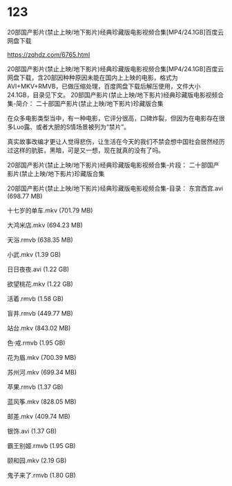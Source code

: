 # 123
20部国产影片(禁止上映/地下影片)经典珍藏版电影视频合集[MP4/24.1GB]百度云网盘下载

https://zqhdz.com/6765.html

20部国产影片(禁止上映/地下影片)经典珍藏版电影视频合集[MP4/24.1GB]百度云网盘下载，含20部因种种原因未能在国内上上映的电影，格式为AVI+MKV+RMVB，已做压缩处理，百度网盘下载后解压使用，文件大小24.1GB，目录见下文。
20部国产影片(禁止上映/地下影片)经典珍藏版电影视频合集-简介：
二十部国产影片(禁止上映/地下影片)珍藏版合集

在众多电影类型当中，有一种电影，它评分很高，口碑炸裂，但因为在电影存在很多Luo露、或者大胆的S情场景被列为“禁片”。

真实故事改编才更让人觉得悲伤，让生活在今天的我们不禁会想中国社会居然经历过这样的肮脏，黑暗，可是又一想，现在就真的没有了吗。

20部国产影片(禁止上映/地下影片)经典珍藏版电影视频合集-片段：
二十部国产影片(禁止上映/地下影片)珍藏版合集

20部国产影片(禁止上映/地下影片)经典珍藏版电影视频合集-目录：
东宫西宫.avi (698.77 MB)

十七岁的单车.mkv (701.79 MB)

大鸿米店.mkv (694.23 MB)

天浴.rmvb (638.35 MB)

小武.mkv (1.39 GB)

日日夜夜.avi (1.22 GB)

欲望桃花.mkv (1.22 GB)

活着.rmvb (1.58 GB)

盲井.rmvb (449.77 MB)

站台.mkv (843.02 MB)

色·戒.rmvb (1.95 GB)

花为眉.mkv (700.39 MB)

苏州河.mkv (699.34 MB)

苹果.rmvb (1.37 GB)

蓝风筝.mkv (828.05 MB)

邮差.mkv (409.74 MB)

银饰.avi (1.37 GB)

霸王别姬.rmvb (1.95 GB)

颐和园.mkv (2.19 GB)

鬼子来了.rmvb (1.80 GB)
